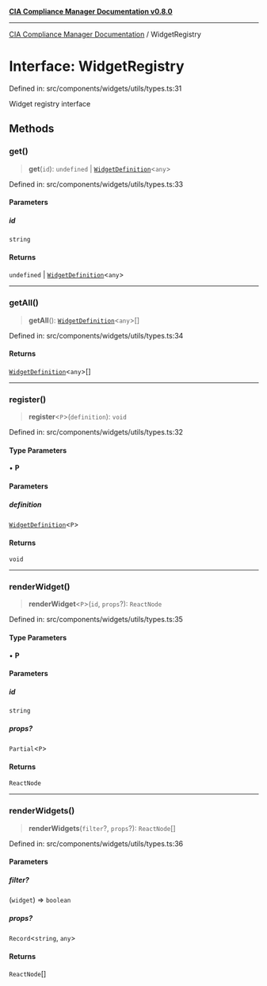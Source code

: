 [**CIA Compliance Manager Documentation v0.8.0**](../README.md)

***

[CIA Compliance Manager Documentation](../globals.md) / WidgetRegistry

# Interface: WidgetRegistry

Defined in: src/components/widgets/utils/types.ts:31

Widget registry interface

## Methods

### get()

> **get**(`id`): `undefined` \| [`WidgetDefinition`](WidgetDefinition.md)\<`any`\>

Defined in: src/components/widgets/utils/types.ts:33

#### Parameters

##### id

`string`

#### Returns

`undefined` \| [`WidgetDefinition`](WidgetDefinition.md)\<`any`\>

***

### getAll()

> **getAll**(): [`WidgetDefinition`](WidgetDefinition.md)\<`any`\>[]

Defined in: src/components/widgets/utils/types.ts:34

#### Returns

[`WidgetDefinition`](WidgetDefinition.md)\<`any`\>[]

***

### register()

> **register**\<`P`\>(`definition`): `void`

Defined in: src/components/widgets/utils/types.ts:32

#### Type Parameters

• **P**

#### Parameters

##### definition

[`WidgetDefinition`](WidgetDefinition.md)\<`P`\>

#### Returns

`void`

***

### renderWidget()

> **renderWidget**\<`P`\>(`id`, `props`?): `ReactNode`

Defined in: src/components/widgets/utils/types.ts:35

#### Type Parameters

• **P**

#### Parameters

##### id

`string`

##### props?

`Partial`\<`P`\>

#### Returns

`ReactNode`

***

### renderWidgets()

> **renderWidgets**(`filter`?, `props`?): `ReactNode`[]

Defined in: src/components/widgets/utils/types.ts:36

#### Parameters

##### filter?

(`widget`) => `boolean`

##### props?

`Record`\<`string`, `any`\>

#### Returns

`ReactNode`[]

